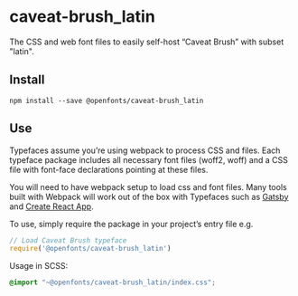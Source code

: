 
# caveat-brush_latin

The CSS and web font files to easily self-host “Caveat Brush” with subset "latin".

## Install

`npm install --save @openfonts/caveat-brush_latin`

## Use

Typefaces assume you’re using webpack to process CSS and files. Each typeface
package includes all necessary font files (woff2, woff) and a CSS file with
font-face declarations pointing at these files.

You will need to have webpack setup to load css and font files. Many tools built
with Webpack will work out of the box with Typefaces such as [Gatsby](https://github.com/gatsbyjs/gatsby)
and [Create React App](https://github.com/facebookincubator/create-react-app).

To use, simply require the package in your project’s entry file e.g.

```javascript
// Load Caveat Brush typeface
require('@openfonts/caveat-brush_latin')
```

Usage in SCSS:
```scss
@import "~@openfonts/caveat-brush_latin/index.css";
```
